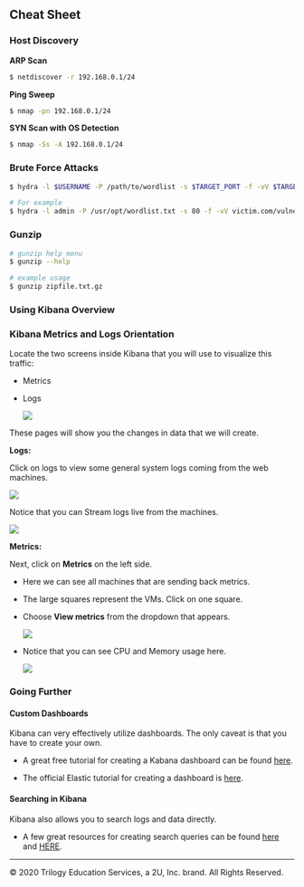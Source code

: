 ## Cheat Sheet

### Host Discovery

**ARP Scan**
```bash
$ netdiscover -r 192.168.0.1/24
```

**Ping Sweep**

```bash
$ nmap -pn 192.168.0.1/24
```

**SYN Scan with OS Detection**

```bash
$ nmap -Ss -A 192.168.0.1/24
```

### Brute Force Attacks

```bash
$ hydra -l $USERNAME -P /path/to/wordlist -s $TARGET_PORT -f -vV $TARGET_URL

# For example
$ hydra -l admin -P /usr/opt/wordlist.txt -s 80 -f -vV victim.com/vulnerable_folder
```

### Gunzip

```bash
# gunzip help menu
$ gunzip --help 

# example usage
$ gunzip zipfile.txt.gz
```

### Using Kibana Overview 

### Kibana Metrics and Logs Orientation

Locate the two screens inside Kibana that you will use to visualize this traffic:
- Metrics
- Logs

  ![](../13-Elk-Stack-Project/Images/metrics-kibana/Metrics-Logs.png)

These pages will show you the changes in data that we will create.

**Logs:**

Click on logs to view some general system logs coming from the web machines.

![](../13-Elk-Stack-Project/Images/metrics-kibana/Logs-General.png)

Notice that you can Stream logs live from the machines. 

![](../13-Elk-Stack-Project/Images/metrics-kibana/Stream-Live.png)

**Metrics:**

Next, click on **Metrics** on the left side. 

- Here we can see all machines that are sending back metrics.

- The large squares represent the VMs. Click on one square. 

- Choose **View metrics** from the dropdown that appears.

  ![](../13-Elk-Stack-Project/Images/metrics-kibana/Metric-VM-Dropdown.png)

- Notice that you can see CPU and Memory usage here.

  ![](../13-Elk-Stack-Project/Images/metrics-kibana/Host-Overview.png)

### Going Further

#### Custom Dashboards

Kibana can very effectively utilize dashboards. The only caveat is that you have to create your own.

  - A great free tutorial for creating a Kabana dashboard can be found [here](https://www.tutorialspoint.com/kibana/kibana_create_dashboard.htm).

  - The official Elastic tutorial for creating a dashboard is [here](https://www.elastic.co/guide/en/kibana/current/dashboard-create-new-dashboard.html).

#### Searching in Kibana

Kibana also allows you to search logs and data directly.

- A few great resources for creating search queries can be found [here](https://deep-log-inspection.readthedocs.io/en/latest/user/kibana-logs/) and [HERE](https://www.elastic.co/guide/en/kibana/current/search.html).

---

© 2020 Trilogy Education Services, a 2U, Inc. brand. All Rights Reserved.  
